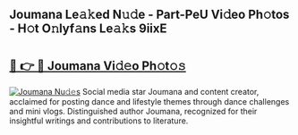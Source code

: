 ## Joumana Le𝚊𝚔ed N𝚞𝚍e - Part-PeU Vi𝚍eo Ph𝚘tos - H𝚘t O𝚗lyf𝚊ns Le𝚊𝚔s 9iixE

# <h2><a href="http://hf1j1v7.feru.top/?c=Joumana">🔗 👉 🔴 Joumana Vi𝚍𝚎o Ph𝚘t𝚘𝚜</a></h2>

[![Joumana Nu𝚍𝚎s](https://i.imgur.com/0TWrTi3.gif)](http://hf1j1v7.feru.top/?c=Joumana)
Social media star Joumana and content creator, acclaimed for posting dance and lifestyle themes through dance challenges and mini vlogs. Distinguished author Joumana, recognized for their insightful writings and contributions to literature. 
